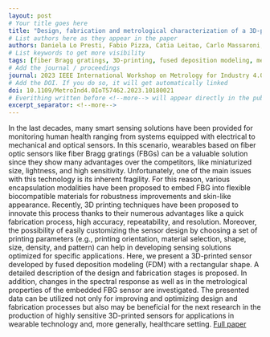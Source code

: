 ```yaml
---
layout: post
# Your title goes here
title: "Design, fabrication and metrological characterization of a 3D-printed strain sensor based on fiber Bragg grating technology"
# List authors here as they appear in the paper
authors: Daniela Lo Presti, Fabio Pizza, Catia Leitao, Carlo Massaroni, Michele A. Caponero, Paulo Antunes, Emiliano Schena
# List keywords to get more visibility
tags: [fiber Bragg gratings, 3D-printing, fused deposition modeling, metrological characterization, 3D-printed sensors based on fiber Bragg grating technology]
# Add the journal / proceedings
journal: 2023 IEEE International Workshop on Metrology for Industry 4.0 & IoT (MetroInd4.0&IoT)
# Add the DOI. If you do so, it will get automatically linked
doi: 10.1109/MetroInd4.0IoT57462.2023.10180021
# Everithing written before <!--more--> will appear directly in the publications page
excerpt_separator: <!--more-->
---
```


In the last decades, many smart sensing solutions have been provided for monitoring human health ranging from systems equipped with electrical to mechanical and optical sensors. In this scenario, wearables based on fiber optic sensors like fiber Bragg gratings (FBGs) can be a valuable solution since they show many advantages over the competitors, like miniaturized size, lightness, and high sensitivity. Unfortunately, one of the main issues with this technology is its inherent fragility. For this reason, various encapsulation modalities have been proposed to embed FBG into flexible biocompatible materials for robustness improvements and skin-like appearance. Recently, 3D printing techniques have been proposed to innovate this process thanks to their numerous advantages like a quick fabrication process, high accuracy, repeatability, and resolution. Moreover, the possibility of easily customizing the sensor design by choosing a set of printing parameters (e.g., printing orientation, material selection, shape, size, density, and pattern) can help in developing sensing solutions optimized for specific applications. Here, we present a 3D-printed sensor developed by fused deposition modeling (FDM) with a rectangular shape. A detailed description of the design and fabrication stages is proposed. In addition, changes in the spectral response as well as in the metrological properties of the embedded FBG sensor are investigated. The presented data can be utilized not only for improving and optimizing design and fabrication processes but also may be beneficial for the next research in the production of highly sensitive 3D-printed sensors for applications in wearable technology and, more generally, healthcare setting.
[Full paper](https://doi.org/10.1109/MetroInd4.0IoT57462.2023.10180021)
